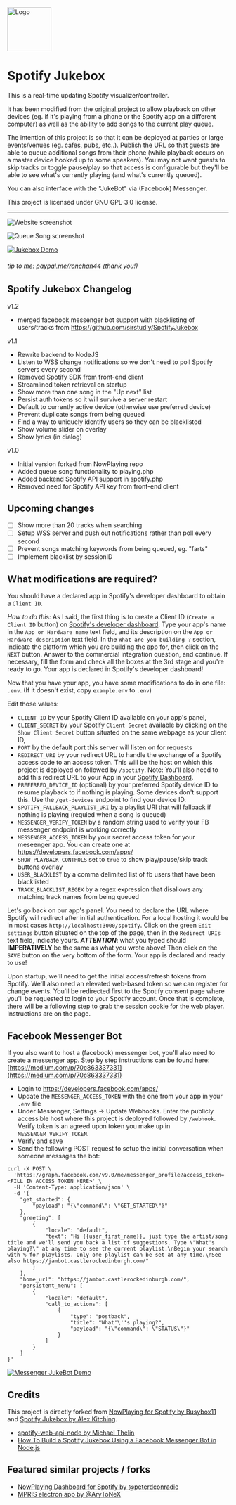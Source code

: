 <img src="https://github.com/busybox11/NowPlaying-for-Spotify/blob/master/assets/images/favicon.png?raw=true" alt="Logo" width="100px" height="100px">

# Spotify Jukebox

This is a real-time updating Spotify visualizer/controller.

It has been modified from the [original project](https://github.com/busybox11/NowPlaying-for-Spotify)
to allow playback on other devices (eg. if it's playing from a phone or the Spotify app on a different computer)
as well as the ability to add songs to the current play queue.

The intention of this project is so that it can be deployed at parties or large events/venues (eg. cafes, pubs, etc..).
Publish the URL so that guests are able to queue additional songs from their phone (while playback occurs on a master
device hooked up to some speakers).
You may not want guests to skip tracks or toggle pause/play so that access is configurable but they'll be able to see
what's currently playing (and what's currently queued).

You can also interface with the "JukeBot" via (Facebook) Messenger.

This project is licensed under GNU GPL-3.0 license.

---

![Website screenshot](screenshots/regular.png)

![Queue Song screenshot](screenshots/queue_song.png)

[![Jukebox Demo](screenshots/demo.gif)](screenshots/demo.mp4)

###### tip to me: [paypal.me/ronchan44](https://paypal.me/ronchan44) (thank you!)

## **Spotify Jukebox Changelog**

v1.2
- merged facebook messenger bot support with blacklisting of users/tracks from https://github.com/sirstudly/SpotifyJukebox

v1.1
- Rewrite backend to NodeJS
- Listen to WSS change notifications so we don't need to poll Spotify servers every second
- Removed Spotify SDK from front-end client
- Streamlined token retrieval on startup
- Show more than one song in the "Up next" list
- Persist auth tokens so it will survive a server restart
- Default to currently active device (otherwise use preferred device)
- Prevent duplicate songs from being queued
- Find a way to uniquely identify users so they can be blacklisted
- Show volume slider on overlay
- Show lyrics (in dialog)

v1.0
- Initial version forked from NowPlaying repo
- Added queue song functionality to playing.php 
- Added backend Spotify API support in spotify.php
- Removed need for Spotify API key from front-end client

## **Upcoming changes**

- [ ] Show more than 20 tracks when searching 
- [ ] Setup WSS server and push out notifications rather than poll every second
- [ ] Prevent songs matching keywords from being queued, eg. "farts"
- [ ] Implement blacklist by sessionID

## **What modifications are required?**

You should have a declared app in Spotify's developer dashboard to obtain a `Client ID`.

*How to do this:*
As I said, the first thing is to create a Client ID (`Create a Client ID` button) on [Spotify's developer dashboard](https://developer.spotify.com/dashboard/applications).
Type your app's name in the `App or Hardware name` text field, and its description on the `App or Hardware description` text field. In the `What are you building ?` section, indicate the platform which you are building the app for, then click on the `NEXT` button. Answer to the commercial integration question, and continue. If necessary, fill the form and check all the boxes at the 3rd stage and you're ready to go. Your app is declared in Spotify's developer dashboard!

Now that you have your app, you have some modifications to do in one file: `.env`.
(If it doesn't exist, copy `example.env` to `.env`)

Edit those values:

- `CLIENT_ID` by your Spotify Client ID available on your app's panel,
- `CLIENT_SECRET` by your Spotify `Client Secret` available by clicking on the `Show Client Secret` button situated on the same webpage as your client ID,
- `PORT` by the default port this server will listen on for requests
- `REDIRECT_URI` by your redirect URL to handle the exchange of a Spotify access code to an access token. This will be the host on which this project is deployed on followed by `/spotify`. Note: You'll also need to add this redirect URL to your App in your [Spotify Dashboard](https://developer.spotify.com/dashboard).
- `PREFERRED_DEVICE_ID` (optional) by your preferred Spotify device ID to resume playback to if nothing is playing. Some devices don't support this. Use the `/get-devices` endpoint to find your device ID.
- `SPOTIFY_FALLBACK_PLAYLIST_URI` by a playlist URI that will fallback if nothing is playing (requied when a song is queued)
- `MESSENGER_VERIFY_TOKEN` by a random string used to verify your FB messenger endpoint is working correctly
- `MESSENGER_ACCESS_TOKEN` by your secret access token for your meseenger app. You can create one at https://developers.facebook.com/apps/
- `SHOW_PLAYBACK_CONTROLS` set to `true` to show play/pause/skip track buttons overlay
- `USER_BLACKLIST` by a comma delimited list of fb users that have been blacklisted
- `TRACK_BLACKLIST_REGEX` by a regex expression that disallows any matching track names from being queued

Let's go back on our app's panel. You need to declare the URL where Spotify will redirect after initial authentication. For a local hosting it would be in most cases `http://localhost:3000/spotify`. Click on the green `Edit settings` button situated on the top of the page, then in the `Redirect URIs` text field, indicate yours. ***ATTENTION***: what you typed should **IMPERATIVELY** be the same as what you wrote above! Then click on the `SAVE` button on the very bottom of the form. Your app is declared and ready to use!

Upon startup, we'll need to get the initial access/refresh tokens from Spotify. We'll also need an elevated web-based token so we can register for change events.
You'll be redirected first to the Spotify consent page where you'll be requested to login to your Spotify account.
Once that is complete, there will be a following step to grab the session cookie for the web player. Instructions are on the page.

## Facebook Messenger Bot

If you also want to host a (facebook) messenger bot, you'll also need to create a messenger app.
Step by step instructions can be found here: [https://medium.com/p/70c863337331](https://medium.com/p/70c863337331)
* Login to https://developers.facebook.com/apps/
* Update the `MESSENGER_ACCESS_TOKEN` with the one from your app in your `.env` file
* Under Messenger, Settings -> Update Webhooks. Enter the publicly accessible host where this project is deployed followed by `/webhook`.  Verify token is an agreed upon token you make up in `MESSENGER_VERIFY_TOKEN`.
* Verify and save
* Send the following POST request to setup the initial conversation when someone messages the bot:
```
curl -X POST \
  'https://graph.facebook.com/v9.0/me/messenger_profile?access_token=<FILL IN ACCESS TOKEN HERE>' \
  -H 'Content-Type: application/json' \
  -d '{
    "get_started": {
        "payload": "{\"command\": \"GET_STARTED\"}"
    },
    "greeting": [
        {
            "locale": "default",
            "text": "Hi {{user_first_name}}, just type the artist/song title and we'll send you back a list of suggestions. Type \"What's playing?\" at any time to see the current playlist.\nBegin your search with % for playlists. Only one playlist can be set at any time.\nSee also https://jambot.castlerockedinburgh.com/"
        }
    ],
    "home_url": "https://jambot.castlerockedinburgh.com/",
    "persistent_menu": [
        {
            "locale": "default",
            "call_to_actions": [
                {
                    "type": "postback",
                    "title": "What'\''s playing?",
                    "payload": "{\"command\": \"STATUS\"}"
                }
            ]
        }
    ]
}'
```

[![Messenger JukeBot Demo](screenshots/fbdemo.gif)](screenshots/fbdemo.mp4)

## **Credits**
This project is directly forked from [NowPlaying for Spotify by Busybox11](https://github.com/busybox11/NowPlaying-for-Spotify)
and [Spotify Jukebox by Alex Kitching](https://github.com/alexkitch/SpotifyJukebox).
- [spotify-web-api-node by Michael Thelin](https://github.com/thelinmichael/spotify-web-api-node)
- [How To Build a Spotify Jukebox Using a Facebook Messenger Bot in Node.js](https://medium.com/p/70c863337331)

## **Featured similar projects / forks**
- [NowPlaying Dashboard for Spotify by @peterdconradie](https://github.com/peterdconradie/Now-Playing-Dashboard-for-Spotify)
- [MPRIS electron app by @AryToNeX](https://github.com/AryToNeX/nowplaying-electron)
